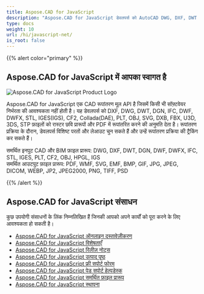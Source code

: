```yaml
---
title: Aspose.CAD for JavaScript
description: "Aspose.CAD for JavaScript डेवलपर्स को AutoCAD DWG, DXF, DWT और अन्य CAD और BIM फ़ाइल प्रारूपों को खोलने, पढ़ने और प्रोसेस करने की अनुमति देता है, जैसे: DGN, DWF, DWFX, IFC, STL, IGES, PLT, CF2, OBJ, HPGL, IGS।"
type: docs
weight: 10
url: /hi/javascript-net/
is_root: false
---
```


{{% alert color="primary" %}}

## **Aspose.CAD for JavaScript में आपका स्वागत है**

![Aspose.CAD for JavaScript Product Logo](/cad/_assets/home_5.png)

Aspose.CAD for JavaScript एक CAD रूपांतरण मूल API है जिसमें किसी भी सॉफ़्टवेयर निर्भरता की आवश्यकता नहीं होती है। यह डेवलपर्स को DXF, DWG, DWT, DGN, IFC, DWF, DWFX, STL, IGES(IGS), CF2, Collada(DAE), PLT, OBJ, SVG, DXB, FBX, U3D, 3DS, STP फ़ाइलों को रास्टर छवि प्रारूपों और PDF में रूपांतरित करने की अनुमति देता है। रूपांतरण प्रक्रिया के दौरान, डेवलपर्स विशिष्ट परतों और लेआउट चुन सकते हैं और उन्हें रूपांतरण प्रक्रिया की ट्रैकिंग कर सकते हैं।

समर्थित इनपुट CAD और BIM फ़ाइल प्रारूप: DWG, DXF, DWT, DGN, DWF, DWFX, IFC, STL, IGES, PLT, CF2, OBJ, HPGL, IGS  
समर्थित आउटपुट फ़ाइल प्रारूप: PDF, WMF, SVG, EMF, BMP, GIF, JPG, JPEG, DICOM, WEBP, JP2, JPEG2000, PNG, TIFF, PSD

{{% /alert %}}

## **Aspose.CAD for JavaScript संसाधन**

कुछ उपयोगी संसाधनों के लिंक निम्नलिखित हैं जिनकी आपको अपने कार्यों को पूरा करने के लिए आवश्यकता हो सकती है।

- [Aspose.CAD for JavaScript ऑनलाइन दस्तावेज़ीकरण](/hi/cad/javascript-net/)
- [Aspose.CAD for JavaScript विशेषताएँ](/hi/cad/javascript-net/features/)
- [Aspose.CAD for JavaScript रिलीज़ नोट्स](https://releases.aspose.com/cad/javascript-net/release-notes/)
- [Aspose.CAD for JavaScript उत्पाद पृष्ठ](https://products.aspose.com/cad/javascript-net/)
- [Aspose.CAD for JavaScript फ्री सपोर्ट फोरम](https://forum.aspose.com/c/cad/19)
- [Aspose.CAD for JavaScript पेड सपोर्ट हेल्पडेस्क](https://helpdesk.aspose.com/)
- [Aspose.CAD for JavaScript समर्थित फ़ाइल प्रारूप](/hi/cad/javascript-net/supported-file-formats/)
- [Aspose.CAD for JavaScript स्थापना](/hi/cad/javascript-net/installation/)
